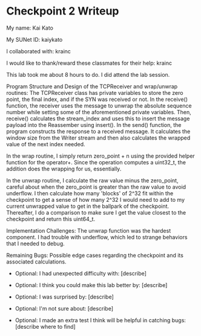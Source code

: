 Checkpoint 2 Writeup
====================

My name: Kai Kato

My SUNet ID: kaiykato

I collaborated with: krainc

I would like to thank/reward these classmates for their help: krainc

This lab took me about 8 hours to do. I did attend the lab session.

Program Structure and Design of the TCPReceiver and wrap/unwrap routines:
The TCPReceiver class has private variables to store the zero point, the final index, and if the SYN was received or not. In the receive() function, the receiver uses the message to unwrap the absolute sequence number while setting some of the aforementioned private variables. Then, receive() calculates the stream_index and uses this to insert the message payload into the Reassember using insert(). In the send() function, the program constructs the response to a received message. It calculates the window size from the Writer stream and then also calculates the wrapped value of the next index needed. 

In the wrap routine, I simply return zero_point + n using the provided helper function for the 
operator+. Since the operation computes a uint32_t, the addition does the wrapping for us, essentially. 

In the unwrap routine, I calculate the raw value minus the zero_point, careful about when the zero_point is greater than the raw value to avoid underflow. I then calculate how many 'blocks' of 2^32 fit within the checkpoint to get a sense of how many 2^32 I would need to add to my current unwrapped value to get in the ballpark of the checkpoint. Thereafter, I do a comparison to make sure I get the value closest to the checkpoint and return this uint64_t.

Implementation Challenges:
The unwrap function was the hardest component. I had trouble with underflow, which led to strange behaviors that I needed to debug.

Remaining Bugs:
Possible edge cases regarding the checkpoint and its associated calculations.

- Optional: I had unexpected difficulty with: [describe]

- Optional: I think you could make this lab better by: [describe]

- Optional: I was surprised by: [describe]

- Optional: I'm not sure about: [describe]

- Optional: I made an extra test I think will be helpful in catching bugs: [describe where to find]
